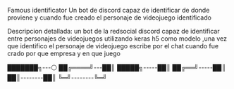 
Famous identificator
Un bot de discord capaz de identificar de donde proviene y cuando fue creado el personaje de videojuego identificado 

Descripcion detallada:
un bot de la redsocial discord capaz de identificar  entre personajes de videojuegos utilizando keras h5 como modelo ,una vez que identifico el personaje de videojuego escribe por el chat cuando fue crado por que empresa y en que juego 

███████╗---⚪
██╔════╝---██║
█████╗-----██║
██╔══╝-----██║
██║--------██║
╚═╝--------╚═╝


